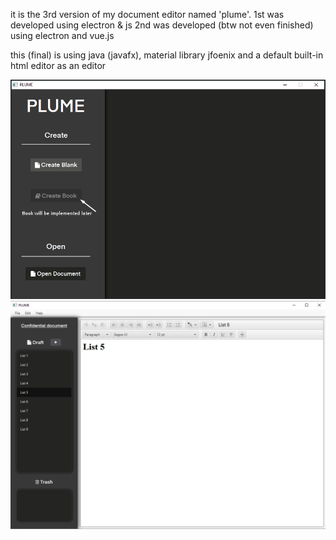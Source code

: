 it is the 3rd version of my document editor named 'plume'. 
1st was developed using electron & js
2nd was developed (btw not even finished) using electron and vue.js

this (final) is using java (javafx), material library jfoenix and a default built-in html editor as an editor

![](gallery/1.png)
![](gallery/2.png)